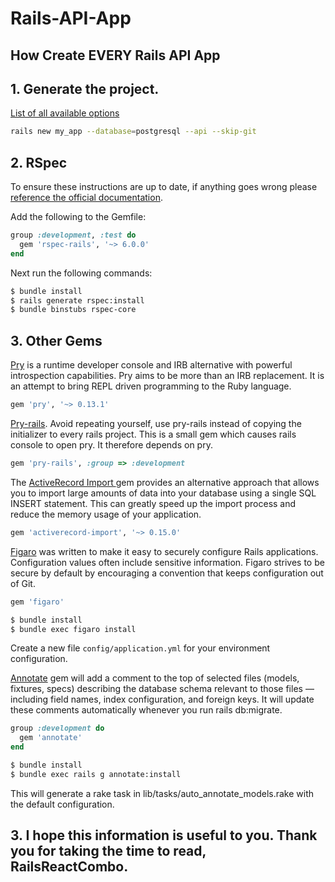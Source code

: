 # Rails-API-App

## How Create EVERY Rails API App

## 1. Generate the project.
[List of all available options](https://www.bootrails.com/blog/rails-new-options/)

```sh
rails new my_app --database=postgresql --api --skip-git
```

## 2. RSpec

To ensure these instructions are up to date, if anything goes wrong please [reference the official documentation](https://github.com/rspec/rspec-rails).

Add the following to the Gemfile:

```ruby
group :development, :test do
  gem 'rspec-rails', '~> 6.0.0'
end
```

Next run the following commands:

```sh
$ bundle install
$ rails generate rspec:install
$ bundle binstubs rspec-core
```

## 3. Other Gems

[Pry](https://github.com/pry/pry)  is a runtime developer console and IRB alternative with powerful introspection capabilities. Pry aims to be more than an IRB replacement. It is an attempt to bring REPL driven programming to the Ruby language.

```ruby
gem 'pry', '~> 0.13.1'
```


[Pry-rails](https://github.com/pry/pry-rails). 
Avoid repeating yourself, use pry-rails instead of copying the initializer to every rails project. This is a small gem which causes rails console to open pry. It therefore depends on pry.

```ruby
gem 'pry-rails', :group => :development
```


The [ActiveRecord Import ](https://rubygems.org/gems/activerecord-import/versions/0.15.0) gem provides an alternative approach that allows you to import large amounts of data into your database using a single SQL INSERT statement. This can greatly speed up the import process and reduce the memory usage of your application.

```ruby
gem 'activerecord-import', '~> 0.15.0'
```


[Figaro](https://github.com/laserlemon/figaro) was written to make it easy to securely configure Rails applications.
Configuration values often include sensitive information. Figaro strives to be secure by default by encouraging a convention that keeps configuration out of Git.

```ruby
gem 'figaro'
```

```sh
$ bundle install
$ bundle exec figaro install
```
Create a new file ```config/application.yml``` for your environment configuration.


[Annotate](https://makingsenseofrails.dev/how-to-use-the-annotate-gem-c44bfec97d03) gem will add a comment to the top of selected files (models, fixtures, specs) describing the database schema relevant to those files — including field names, index configuration, and foreign keys. It will update these comments automatically whenever you run rails db:migrate.

```ruby
group :development do
  gem 'annotate'
end
```

```sh
$ bundle install
$ bundle exec rails g annotate:install
```
This will generate a rake task in lib/tasks/auto_annotate_models.rake with the default configuration.


## 3. I hope this information is useful to you. Thank you for taking the time to read, RailsReactCombo.
